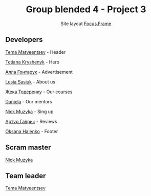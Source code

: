 <h1 align="center">Group blended 4 - Project 3</h1>
<p align="center">Site layout <a href="https://www.figma.com/file/svYOWHs6LAsoqMyYuTke8q/FocusFrame-2.0?type=design&node-id=0-1&mode=design&t=KgkgnwTmWmUmRpGu-0">Focus.Frame</a></p>
<h2>Developers</h2>

<p><a href="https://github.com/t-matveentsev" target="_blank">Tema
Matveentsev</a> - Header</p>

<p><a href="https://github.com/TaniaFed" target="_blank">Tetiana Kryshenyk</a> - Hero</p>

<p><a href="https://github.com/Alla186" target="_blank">Алла
Гонтарук</a> - Advertisement</p>

<p><a href="https://github.com/Cassel444" target="_blank">Lesia Sasiuk</a> - About us</p>

<p><a href="https://github.com/AgentGarrus" target="_blank">Жека Тодеренку</a> - Our courses</p>

<p><a href="https://github.com/DanielaChud" target="_blank">Daniela</a> - Our
mentors</p>

<p><a href="https://github.com/muzykanick" target="_blank">Nick Muzyka</a> - Sing up</p>

<p><a href="https://github.com/gallesSs" target="_blank">Артур
Гаврик</a> - Reviews</p>

<p><a href="https://github.com/OksanaHalenko" target="_blank">Oksana Halenko</a> - Footer</p>

<h2>Scram master</h2>
<a href="https://github.com/muzykanick" target="_blank">Nick Muzyka</a>
<h2>Team leader</h2>
<a href="https://github.com/t-matveentsev" target="_blank">Tema Matveentsev</a>
